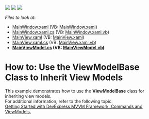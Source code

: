 <!-- default badges list -->
![](https://img.shields.io/endpoint?url=https://codecentral.devexpress.com/api/v1/VersionRange/128642553/21.1.5%2B)
[![](https://img.shields.io/badge/Open_in_DevExpress_Support_Center-FF7200?style=flat-square&logo=DevExpress&logoColor=white)](https://supportcenter.devexpress.com/ticket/details/E5169)
[![](https://img.shields.io/badge/📖_How_to_use_DevExpress_Examples-e9f6fc?style=flat-square)](https://docs.devexpress.com/GeneralInformation/403183)
<!-- default badges end -->
<!-- default file list -->
*Files to look at*:

* [MainWindow.xaml](./CS/MainWindow.xaml) (VB: [MainWindow.xaml](./VB/MainWindow.xaml))
* [MainWindow.xaml.cs](./CS/MainWindow.xaml.cs) (VB: [MainWindow.xaml.vb](./VB/MainWindow.xaml.vb))
* [MainView.xaml](./CS/View/MainView.xaml) (VB: [MainView.xaml](./VB/View/MainView.xaml))
* [MainView.xaml.cs](./CS/View/MainView.xaml.cs) (VB: [MainView.xaml.vb](./VB/View/MainView.xaml.vb))
* **[MainViewModel.cs](./CS/ViewModel/MainViewModel.cs) (VB: [MainViewModel.vb](./VB/ViewModel/MainViewModel.vb))**
<!-- default file list end -->
# How to: Use the ViewModelBase Class to Inherit View Models


<p>This example demonstrates how to use the <strong>ViewModelBase</strong> class for inheriting view models.<br />
For additional information, refer to the following topic:<br />
<a href="https://community.devexpress.com/blogs/wpf/archive/2013/08/29/getting-started-with-devexpress-mvvm-framework-commands-and-view-models.aspx"><u>Getting Started with DevExpress MVVM Framework. Commands and ViewModels.</u></a></p><br />


<br/>


